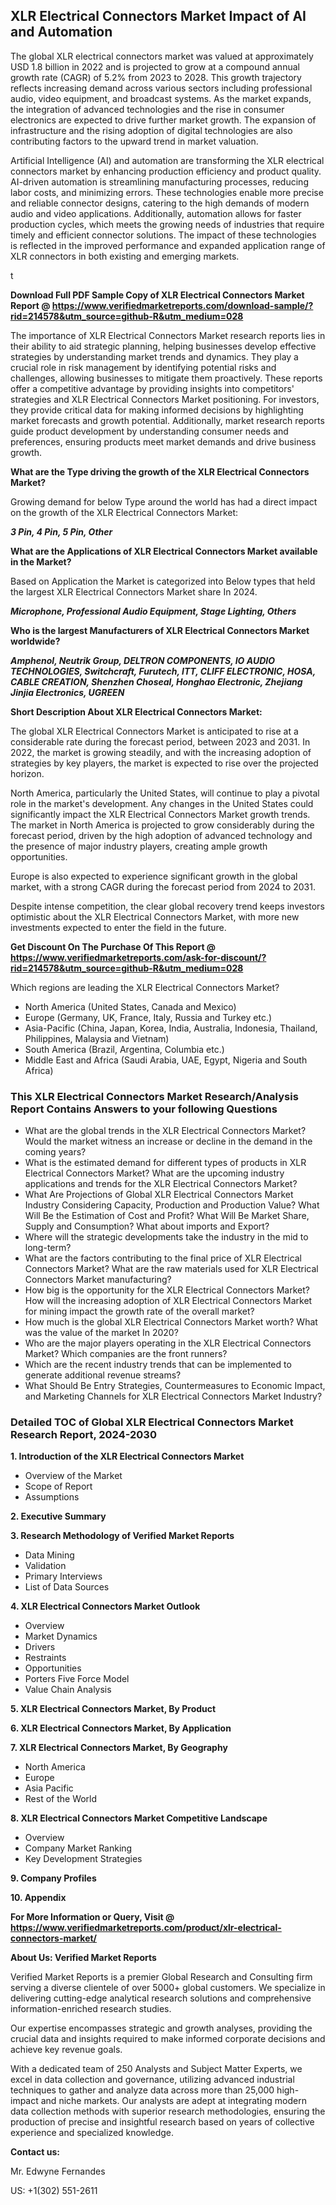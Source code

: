 <h2>XLR Electrical Connectors Market Impact of AI and Automation</h2><p>The global XLR electrical connectors market was valued at approximately USD 1.8 billion in 2022 and is projected to grow at a compound annual growth rate (CAGR) of 5.2% from 2023 to 2028. This growth trajectory reflects increasing demand across various sectors including professional audio, video equipment, and broadcast systems. As the market expands, the integration of advanced technologies and the rise in consumer electronics are expected to drive further market growth. The expansion of infrastructure and the rising adoption of digital technologies are also contributing factors to the upward trend in market valuation.</p><p>Artificial Intelligence (AI) and automation are transforming the XLR electrical connectors market by enhancing production efficiency and product quality. AI-driven automation is streamlining manufacturing processes, reducing labor costs, and minimizing errors. These technologies enable more precise and reliable connector designs, catering to the high demands of modern audio and video applications. Additionally, automation allows for faster production cycles, which meets the growing needs of industries that require timely and efficient connector solutions. The impact of these technologies is reflected in the improved performance and expanded application range of XLR connectors in both existing and emerging markets.</p>t</p><p id="" class=""><strong>Download Full PDF Sample Copy of XLR Electrical Connectors Market Report @ <a href="https://www.verifiedmarketreports.com/download-sample/?rid=214578&utm_source=github-R&utm_medium=028" target="_blank">https://www.verifiedmarketreports.com/download-sample/?rid=214578&utm_source=github-R&utm_medium=028</a></strong></p><p>The importance of&nbsp;XLR Electrical Connectors Market research reports lies in their ability to aid strategic planning, helping businesses develop effective strategies by understanding market trends and dynamics. They play a crucial role in risk management by identifying potential risks and challenges, allowing businesses to mitigate them proactively. These reports offer a competitive advantage by providing insights into competitors' strategies and XLR Electrical Connectors Market positioning. For investors, they provide critical data for making informed decisions by highlighting market forecasts and growth potential. Additionally, market research reports guide product development by understanding consumer needs and preferences, ensuring products meet market demands and drive business growth.</p><p><strong>What are the&nbsp;Type driving the growth of the XLR Electrical Connectors Market?</strong></p><p id="" class="">Growing demand for below Type around the world has had a direct impact on the growth of the XLR Electrical Connectors Market:</p><em><strong>3 Pin, 4 Pin, 5 Pin, Other</strong></em></p><strong>What are the&nbsp;Applications&nbsp;of XLR Electrical Connectors Market available in the Market?</strong></p><p id="" class="">Based on Application the Market is categorized into Below types that held the largest XLR Electrical Connectors Market share In 2024.</p><em><strong>Microphone, Professional Audio Equipment, Stage Lighting, Others</strong></em></p><strong>Who is the largest Manufacturers of XLR Electrical Connectors Market worldwide?</strong></p><p><em><strong>Amphenol, Neutrik Group, DELTRON COMPONENTS, IO AUDIO TECHNOLOGIES, Switchcraft, Furutech, ITT, CLIFF ELECTRONIC, HOSA, CABLE CREATION, Shenzhen Choseal, Honghao Electronic, Zhejiang Jinjia Electronics, UGREEN</strong></em></p><p id="" class=""><strong>Short Description About XLR Electrical Connectors Market:</strong></p><p>The global XLR Electrical Connectors Market is anticipated to rise at a considerable rate during the forecast period, between 2023 and 2031. In 2022, the market is growing steadily, and with the increasing adoption of strategies by key players, the market is expected to rise over the projected horizon.</p><p>North America, particularly the United States, will continue to play a pivotal role in the market's development. Any changes in the United States could significantly impact the XLR Electrical Connectors Market growth trends. The market in North America is projected to grow considerably during the forecast period, driven by the high adoption of advanced technology and the presence of major industry players, creating ample growth opportunities.</p><p>Europe is also expected to experience significant growth in the global market, with a strong CAGR during the forecast period from 2024 to 2031.</p><p>Despite intense competition, the clear global recovery trend keeps investors optimistic about the XLR Electrical Connectors Market, with more new investments expected to enter the field in the future.</p><p id="" class=""><strong>Get Discount On The Purchase Of This Report @ <a href="https://www.verifiedmarketreports.com/ask-for-discount/?rid=214578&utm_source=github-R&utm_medium=028" target="_blank">https://www.verifiedmarketreports.com/ask-for-discount/?rid=214578&utm_source=github-R&utm_medium=028</a></strong></p>Which regions are leading the XLR Electrical Connectors Market?</p><ul><li>North America (United States, Canada and Mexico)</li><li>Europe (Germany, UK, France, Italy, Russia and Turkey etc.)</li><li>Asia-Pacific (China, Japan, Korea, India, Australia, Indonesia, Thailand, Philippines, Malaysia and Vietnam)</li><li>South America (Brazil, Argentina, Columbia etc.)</li><li>Middle East and Africa (Saudi Arabia, UAE, Egypt, Nigeria and South Africa)</li></ul><h3 id="" class="">This XLR Electrical Connectors Market Research/Analysis Report Contains Answers to your following Questions</h3><ul><li>What are the global trends in the XLR Electrical Connectors Market? Would the market witness an increase or decline in the demand in the coming years?</li><li>What is the estimated demand for different types of products in XLR Electrical Connectors Market? What are the upcoming industry applications and trends for the XLR Electrical Connectors Market?</li><li>What Are Projections of Global XLR Electrical Connectors Market Industry Considering Capacity, Production and Production Value? What Will Be the Estimation of Cost and Profit? What Will Be Market Share, Supply and Consumption? What about imports and Export?</li><li>Where will the strategic developments take the industry in the mid to long-term?</li><li>What are the factors contributing to the final price of XLR Electrical Connectors Market? What are the raw materials used for XLR Electrical Connectors Market manufacturing?</li><li>How big is the opportunity for the XLR Electrical Connectors Market? How will the increasing adoption of XLR Electrical Connectors Market for mining impact the growth rate of the overall market?</li><li>How much is the global XLR Electrical Connectors Market worth? What was the value of the market In 2020?</li><li>Who are the major players operating in the XLR Electrical Connectors Market? Which companies are the front runners?</li><li>Which are the recent industry trends that can be implemented to generate additional revenue streams?</li><li>What Should Be Entry Strategies, Countermeasures to Economic Impact, and Marketing Channels for XLR Electrical Connectors Market Industry?</li></ul><h3 id="" class="">Detailed TOC of Global XLR Electrical Connectors Market Research Report, 2024-2030</h3><p id="" class=""><strong>1. Introduction of the XLR Electrical Connectors Market</strong></p><ul><li>Overview of the Market</li><li>Scope of Report</li><li>Assumptions</li></ul><p id="" class=""><strong>2. Executive Summary</strong></p><p id="" class=""><strong>3. Research Methodology of Verified Market Reports</strong></p><ul><li>Data Mining</li><li>Validation</li><li>Primary Interviews</li><li>List of Data Sources</li></ul><p id="" class=""><strong>4. XLR Electrical Connectors Market Outlook</strong></p><ul><li>Overview</li><li>Market Dynamics</li><li>Drivers</li><li>Restraints</li><li>Opportunities</li><li>Porters Five Force Model</li><li>Value Chain Analysis</li></ul><p id="" class=""><strong>5. XLR Electrical Connectors Market, By Product</strong></p><p id="" class=""><strong>6. XLR Electrical Connectors Market, By Application</strong></p><p id="" class=""><strong>7. XLR Electrical Connectors Market, By Geography</strong></p><ul><li>North America</li><li>Europe</li><li>Asia Pacific</li><li>Rest of the World</li></ul><p id="" class=""><strong>8. XLR Electrical Connectors Market Competitive Landscape</strong></p><ul><li>Overview</li><li>Company Market Ranking</li><li>Key Development Strategies</li></ul><p id="" class=""><strong>9. Company Profiles</strong></p><p id="" class=""><strong>10. Appendix</strong></p><p id="" class=""><strong>For More Information or Query, Visit @ <a href="https://www.verifiedmarketreports.com/product/xlr-electrical-connectors-market/" target="_blank">https://www.verifiedmarketreports.com/product/xlr-electrical-connectors-market/</a></strong></p><p id="" class=""><strong>About Us: Verified Market Reports</strong></p><p id="" class="">Verified Market Reports is a premier Global Research and Consulting firm serving a diverse clientele of over 5000+ global customers. We specialize in delivering cutting-edge analytical research solutions and comprehensive information-enriched research studies.</p><p id="" class="">Our expertise encompasses strategic and growth analyses, providing the crucial data and insights required to make informed corporate decisions and achieve key revenue goals.</p><p id="" class="">With a dedicated team of 250 Analysts and Subject Matter Experts, we excel in data collection and governance, utilizing advanced industrial techniques to gather and analyze data across more than 25,000 high-impact and niche markets. Our analysts are adept at integrating modern data collection methods with superior research methodologies, ensuring the production of precise and insightful research based on years of collective experience and specialized knowledge.</p><p id="" class=""><strong>Contact us:</strong></p><p id="" class="">Mr. Edwyne Fernandes</p><p id="" class="">US: +1(302) 551-2611</p>